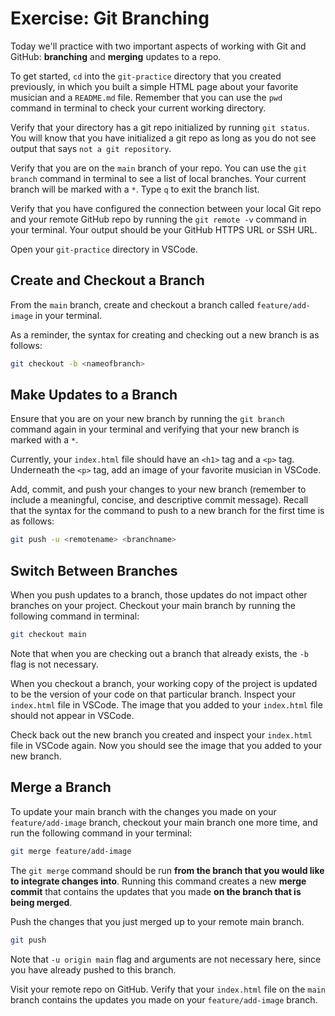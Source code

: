 # Exercise: Git Branching
Today we'll practice with two important aspects of working with Git and GitHub: **branching** and **merging** updates to a repo.

To get started, `cd` into the `git-practice` directory that you created previously, in which you built a simple HTML page about your favorite musician and a `README.md` file. Remember that you can use the `pwd` command in terminal to check your current working directory.

Verify that your directory has a git repo initialized by running `git status`. You will know that you have initialized a git repo as long as you do not see output that says `not a git repository`.

Verify that you are on the `main` branch of your repo. You can use the `git branch` command in terminal to see a list of local branches. Your current branch will be marked with a `*`. Type `q` to exit the branch list.

Verify that you have configured the connection between your local Git repo and your remote GitHub repo by running the `git remote -v` command in your terminal. Your output should be your GitHub HTTPS URL or SSH URL.

Open your `git-practice` directory in VSCode.


## Create and Checkout a Branch
From the `main` branch, create and checkout a branch called `feature/add-image` in your terminal.

As a reminder, the syntax for creating and checking out a new branch is as follows:

```bash
git checkout -b <nameofbranch>
```

## Make Updates to a Branch
Ensure that you are on your new branch by running the `git branch` command again in your terminal and verifying that your new branch is marked with a `*`.

Currently, your `index.html` file should have an `<h1>` tag and a `<p>` tag. Underneath the `<p>` tag, add an image of your favorite musician in VSCode.

Add, commit, and push your changes to your new branch (remember to include a meaningful, concise, and descriptive commit message). Recall that the syntax for the command to push to a new branch for the first time is as follows:

```bash
git push -u <remotename> <branchname>
```

## Switch Between Branches
When you push updates to a branch, those updates do not impact other branches on your project. Checkout your main branch by running the following command in terminal:

```bash
git checkout main
```

Note that when you are checking out a branch that already exists, the `-b` flag is not necessary.

When you checkout a branch, your working copy of the project is updated to be the version of your code on that particular branch. Inspect your `index.html` file in VSCode. The image that you added to your `index.html` file should not appear in VSCode.

Check back out the new branch you created and inspect your `index.html` file in VSCode again. Now you should see the image that you added to your new branch.

## Merge a Branch
To update your main branch with the changes you made on your `feature/add-image` branch, checkout your main branch one more time, and run the following command in your terminal:

```bash
git merge feature/add-image
```

The `git merge` command should be run **from the branch that you would like to integrate changes into**. Running this command creates a new **merge commit** that contains the updates that you made **on the branch that is being merged**.

Push the changes that you just merged up to your remote main branch.

```bash
git push
```

Note that `-u origin main` flag and arguments are not necessary here, since you have already pushed to this branch.

Visit your remote repo on GitHub. Verify that your `index.html` file on the `main` branch contains the updates you made on your `feature/add-image` branch.